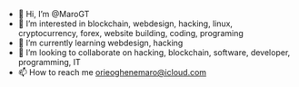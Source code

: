 - 👋 Hi, I’m @MaroGT
- 👀 I’m interested in blockchain, webdesign, hacking, linux, cryptocurrency, forex, website building, coding, programing
- 🌱 I’m currently learning webdesign, hacking
- 💞️ I’m looking to collaborate on hacking, blockchain, software, developer, programming, IT
- 📫 How to reach me orieoghenemaro@icloud.com

<!---
MaroGT/MaroGT is a ✨ special ✨ repository because its `README.md` (this file) appears on your GitHub profile.
You can click the Preview link to take a look at your changes.
--->
